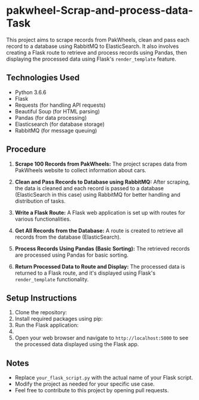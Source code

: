 # pakwheel-Scrap-and-process-data-Task
This project aims to scrape records from PakWheels, clean and pass each record to a database using RabbitMQ to ElasticSearch. It also involves creating a Flask route to retrieve and process records using Pandas, then displaying the processed data using Flask's `render_template` feature.

## Technologies Used

- Python 3.6.6
- Flask
- Requests (for handling API requests)
- Beautiful Soup (for HTML parsing)
- Pandas (for data processing)
- Elasticsearch (for database storage)
- RabbitMQ (for message queuing)

## Procedure

1. **Scrape 100 Records from PakWheels:**
   The project scrapes data from PakWheels website to collect information about cars.

2. **Clean and Pass Records to Database using RabbitMQ:**
   After scraping, the data is cleaned and each record is passed to a database (ElasticSearch in this case) using RabbitMQ for better handling and distribution of tasks.

3. **Write a Flask Route:**
   A Flask web application is set up with routes for various functionalities.

4. **Get All Records from the Database:**
   A route is created to retrieve all records from the database (ElasticSearch).

5. **Process Records Using Pandas (Basic Sorting):**
   The retrieved records are processed using Pandas for basic sorting.

6. **Return Processed Data to Route and Display:**
   The processed data is returned to a Flask route, and it's displayed using Flask's `render_template` functionality.

## Setup Instructions

1. Clone the repository:
2. Install required packages using pip: 
3. Run the Flask application:
4. 
4. Open your web browser and navigate to `http://localhost:5000` to see the processed data displayed using the Flask app.

## Notes

- Replace `your_flask_script.py` with the actual name of your Flask script.
- Modify the project as needed for your specific use case.
- Feel free to contribute to this project by opening pull requests.




